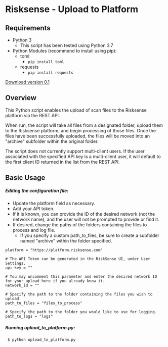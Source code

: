 # Risksense - Upload to Platform

## Requirements

 - Python 3
    - This script has been tested using Python 3.7
 - Python Modules (recommend to install using pip):
    - toml
      - `pip install toml`
    - requests
      - `pip install requests`


[Download version 0.1](https://github.com/risksense/upload_to_platform/releases/download/0.1/upload_to_platform.zip)


## Overview
This Python script enables the upload of scan files to the Risksense platform via the REST API.

When run, the script will take all files from a designated folder, upload them to the Risksense platform, and begin processing of those files.  Once the files have been successfully uploaded, the files will be moved into an "archive" subfolder within the original folder.

The script does not currently support multi-client users.  If the user associated with the specified API key is a multi-client user, it will default to the first client ID returned in the list from the REST API.    


## Basic Usage

##### Editing the configuration file:
 - Update the platform field as necessary.  
 - Add your API token.  
 - If it is known, you can provide the ID of the desired network (not the network name), and the user will not be prompted to provide or find it.
 - If desired, change the paths of the folders containing the files to process and log file.
   - If you specify a custom path_to_files, be sure to create a subfolder named "archive" within the folder specified.

```
platform = "https://platform.risksense.com"

# The API Token can be generated in the RiskSense UI, under User Settings.
api-key = ""

# You may uncomment this parameter and enter the desired network ID for your upload here if you already know it.
network_id = ""

# Specify the path to the folder containing the files you wish to upload
path_to_files = "files_to_process"

# Specify the path to the folder you would like to use for logging.
path_to_logs = "logs"
```


##### Running upload_to_platform.py:
```
 $ python upload_to_platform.py
```
